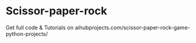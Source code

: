 # Scissor-paper-rock
Get full code & Tutorials on aihubprojects.com/scissor-paper-rock-game-python-projects/
